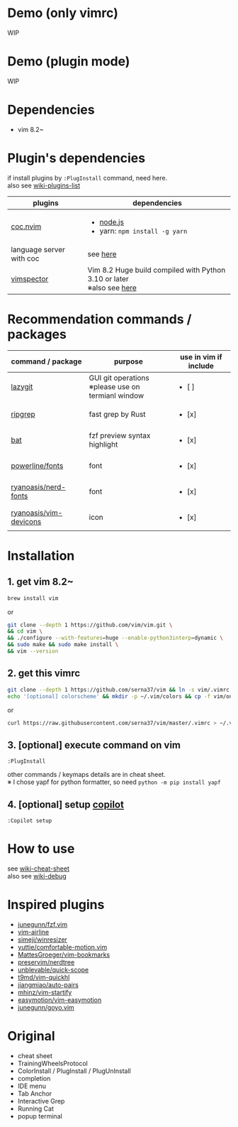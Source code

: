 # Demo (only vimrc)
WIP

# Demo (plugin mode)
WIP

# Dependencies
- vim 8.2~

# Plugin's dependencies
if install plugins by `:PlugInstall` command, need here.<br>
also see [wiki-plugins-list](https://github.com/serna37/vim/wiki/Plugins)

|plugins|dependencies|
|--|--|
|[coc.nvim](https://github.com/neoclide/coc.nvim)|<ul><li>[node.js](https://github.com/nodejs/node)<li>yarn: `npm install -g yarn`|
|language server with coc|see [here](https://github.com/neoclide/coc.nvim/wiki/Language-servers)|
|[vimspector](https://github.com/puremourning/vimspector)|Vim 8.2 Huge build compiled with Python 3.10 or later<br>※also see [here](https://github.com/puremourning/vimspector#dependencies)|

# Recommendation commands / packages
|command / package|purpose|use in vim if include|
|--|--|--|
|[lazygit](https://github.com/jesseduffield/lazygit)|GUI git operations<br>※please use on termianl window|<ul><li>[ ] </ul>|
|[ripgrep](https://github.com/BurntSushi/ripgrep)|fast grep by Rust|<ul><li>[x] </ul>|
|[bat](https://github.com/sharkdp/bat)|fzf preview syntax highlight|<ul><li>[x] </ul>|
|[powerline/fonts](https://github.com/powerline/fonts)|font|<ul><li>[x] </ul>|
|[ryanoasis/nerd-fonts](https://github.com/ryanoasis/nerd-fonts)|font|<ul><li>[x] </ul>|
|[ryanoasis/vim-devicons](https://github.com/ryanoasis/vim-devicons)|icon|<ul><li>[x] </ul>|

# Installation
## 1. get vim 8.2~
```sh
brew install vim
```
or
```sh
git clone --depth 1 https://github.com/vim/vim.git \
&& cd vim \
&& ./configure --with-features=huge --enable-python3interp=dynamic \
&& sudo make && sudo make install \
&& vim --version
```
## 2. get this vimrc
```sh
git clone --depth 1 https://github.com/serna37/vim && ln -s vim/.vimrc ~/.vimrc
echo '[optional] colorscheme' && mkdir -p ~/.vim/colors && cp -f vim/onedark.vim ~/.vim/colors
```
or
```sh
curl https://raw.githubusercontent.com/serna37/vim/master/.vimrc > ~/.vimrc

```
## 3. [optional] execute command on vim
```
:PlugInstall
```
other commands / keymaps details are in cheat sheet.<br>
※ I chose yapf for python formatter, so need `python -m pip install yapf`

## 4. [optional] setup [copilot](https://github.com/github/copilot.vim)
```
:Copilot setup
```

# How to use
see [wiki-cheat-sheet](https://github.com/serna37/vim/wiki/Cheat-Sheet)<br>
also see [wiki-debug](https://github.com/serna37/vim/wiki/Debug)

# Inspired plugins
- [junegunn/fzf.vim](https://github.com/junegunn/fzf.vim)
- [vim-airline](https://github.com/vim-airline/vim-airline)
- [simeji/winresizer](https://github.com/simeji/winresizer)
- [yuttie/comfortable-motion.vim](https://github.com/yuttie/comfortable-motion.vim)
- [MattesGroeger/vim-bookmarks](https://github.com/MattesGroeger/vim-bookmarks)
- [preservim/nerdtree](https://github.com/preservim/nerdtree)
- [unblevable/quick-scope](https://github.com/unblevable/quick-scope)
- [t9md/vim-quickhl](https://github.com/t9md/vim-quickhl)
- [jiangmiao/auto-pairs](https://github.com/jiangmiao/auto-pairs)
- [mhinz/vim-startify](https://github.com/mhinz/vim-startify)
- [easymotion/vim-easymotion](https://github.com/easymotion/vim-easymotion)
- [junegunn/goyo.vim](https://github.com/junegunn/goyo.vim)

# Original
- cheat sheet
- TrainingWheelsProtocol
- ColorInstall / PlugInstall / PlugUnInstall
- completion
- IDE menu
- Tab Anchor
- Interactive Grep
- Running Cat
- popup terminal


